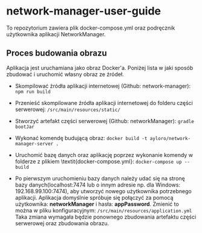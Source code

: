 # network-manager-user-guide

To repozytorium zawiera plik docker-compose.yml oraz podręcznik użytkownika aplikacji NetworkManager.

## Proces budowania obrazu


Aplikacja jest uruchamiana jako obraz Docker'a. Poniżej lista w jaki sposób zbudować i uruchomić własny obraz ze źródeł.


* Skompilować źródła aplikacji internetowej (Github: network-manager): 
     ```npm run build```

* Przenieść skompilowane źródła aplikacji internetowej do folderu części serwerowej: ```/src/main/resources/static/```

* Stworzyć artefakt części serwerowej (Github: networkManager): ```gradle bootJar```

* Wykonać komendę budującą obraz: ```docker build -t ayloro/network-manager-server .```

* Uruchomić bazę danych oraz aplikację poprzez wykonanie komendy w folderze z plikiem \textit{docker-compose.yml}: ```docker-compose up --build```

* Po pierwszym uruchomieniu bazy danych należy udać się na stronę bazy danych(localhost:7474 lub o innym adresie np. dla Windows: 192.168.99.100:7474), aby utworzyć nowego użytkownika potrzebnego aplikacji. Aplikacja domyślnie spróbuje się połączyć za pomocą użytkownika: __networkManager__ i hasła: __appPassword__. Zmienić to można w pliku konfiguracyjnym:  ```/src/main/resources/application.yml``` Taka zmiana wymagała będzie ponownego zbudowania artefaktu części serwerowej oraz zbudowania obrazu.


